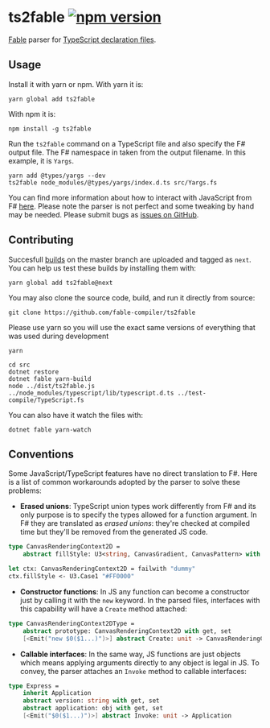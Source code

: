 # **ts2fable**  [![npm version](https://badge.fury.io/js/ts2fable.svg)](https://www.npmjs.com/package/ts2fable)

[Fable](https://github.com/fable-compiler/Fable) parser for [TypeScript declaration files](https://www.typescriptlang.org/docs/handbook/writing-declaration-files.html).

## Usage

Install it with yarn or npm. With yarn it is:
```
yarn global add ts2fable
```

With npm it is:
```
npm install -g ts2fable
```

Run the `ts2fable` command on a TypeScript file and also specify the F# output file. The F# namespace in taken from the output filename. In this example, it is `Yargs`.

```
yarn add @types/yargs --dev
ts2fable node_modules/@types/yargs/index.d.ts src/Yargs.fs
```

You can find more information about how to interact with JavaScript
from F# [here](https://github.com/fable-compiler/Fable/blob/master/docs/source/docs/interacting.md).
Please note the parser is not perfect and some tweaking by hand may be needed. Please submit bugs as [issues on GitHub](https://github.com/fable-compiler/ts2fable/issues).

## Contributing
Succesfull [builds](https://ci.appveyor.com/project/fable-compiler/ts2fable/history) on the master branch are uploaded and tagged as `next`. You can help us test these builds by installing them with:
```
yarn global add ts2fable@next
```

You may also clone the source code, build, and run it directly from source:
```
git clone https://github.com/fable-compiler/ts2fable
```
Please use yarn so you will use the exact same versions of everything that was used during development
```
yarn
```

```
cd src
dotnet restore
dotnet fable yarn-build
node ../dist/ts2fable.js ../node_modules/typescript/lib/typescript.d.ts ../test-compile/TypeScript.fs
```

You can also have it watch the files with:
```
dotnet fable yarn-watch
```

## Conventions

Some JavaScript/TypeScript features have no direct translation to F#. Here is
a list of common workarounds adopted by the parser to solve these problems:

* **Erased unions**: TypeScript union types work differently from F# and its only
purpose is to specify the types allowed for a function argument. In F# they are
translated as _erased unions_: they're checked at compiled time but they'll be
removed from the generated JS code.

```fsharp
type CanvasRenderingContext2D =
    abstract fillStyle: U3<string, CanvasGradient, CanvasPattern> with get, set

let ctx: CanvasRenderingContext2D = failwith "dummy"
ctx.fillStyle <- U3.Case1 "#FF0000"
```

* **Constructor functions**: In JS any function can become a constructor just by
calling it with the `new` keyword. In the parsed files, interfaces with this
capability will have a `Create` method attached:

```fsharp
type CanvasRenderingContext2DType =
    abstract prototype: CanvasRenderingContext2D with get, set
    [<Emit("new $0($1...)")>] abstract Create: unit -> CanvasRenderingContext2D
```

* **Callable interfaces**: In the same way, JS functions are just objects which
means applying arguments directly to any object is legal in JS. To convey, the
parser attaches an `Invoke` method to callable interfaces:

```fsharp
type Express =
    inherit Application
    abstract version: string with get, set
    abstract application: obj with get, set
    [<Emit("$0($1...)")>] abstract Invoke: unit -> Application
```


